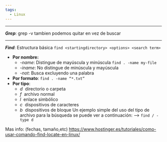 ```yaml
---
tags:
  - Linux
---
```

---
***Grep***: 
grep -v tambien podemos quitar en vez de buscar


---
***Find***: Estructura básica `find <startingdirectory> <options> <search term>`

- **Por nombre:** 
	- *-name*: Distingue de mayúscula y minúscula `find . -name my-file`
	- *-iname*: No distingue de minúscula y mayúscula
	- *-not*: Busca excluyendo una palabra
- **Por formato**: `find . -name “*.txt”`
- **Por tipo**: 
	- *d*  directorio o carpeta
	- *f*  archivo normal
	- *l*  enlace simbólico
	- *c*  dispositivos de caracteres
	- *b*  dispositivos de bloque
	Un ejemplo simple del uso del tipo de archivo para la búsqueda se puede ver a continuación: --> `find / -type d`

Mas info: (fechas, tamaño,etc)
https://www.hostinger.es/tutoriales/como-usar-comando-find-locate-en-linux/